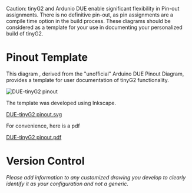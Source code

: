 Caution: tinyG2 and Ardunio DUE enable significant flexibility in Pin-out assignments. There is no definitive pin-out, as pin assignments are a compile time option in the build process. These diagrams should be considered  as a template for your use in documenting your personalized build of tinyG2.

# Pinout Template #
This diagram , derived from the "unofficial" Arduino DUE Pinout Diagram, provides a template for user documentation of tinyG2 functionality.


![DUE-tinyG2 pinout](https://dl.dropboxusercontent.com/u/50261731/Wiki%20Work/Due-pinout_tinyG2_0.2.png)

The template was developed using Inkscape.

[DUE-tinyG2 pinout.svg](https://dl.dropboxusercontent.com/u/50261731/Wiki%20Work/Due-pinout_tinyG2_0.2.svg)

For convenience, here is a pdf

[DUE-tinyG2 pinout.pdf](https://dl.dropboxusercontent.com/u/50261731/Wiki%20Work/DUE%20tinyG2%20pinout%200.2.pdf)

# Version Control #

_Please add information to any customized drawing you develop to clearly identify it as your configuration and not a generic._
